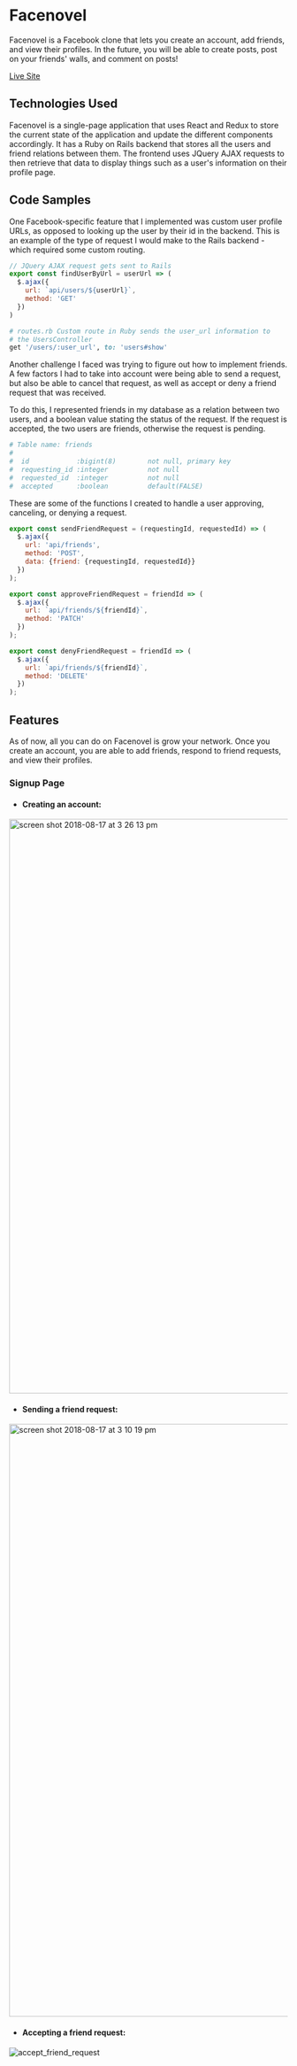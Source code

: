 # Facenovel

Facenovel is a Facebook clone that lets you create an account, add friends, and
view their profiles. In the future, you will be able to create posts, post on
your friends' walls, and comment on posts!

[Live Site](https://facenovel.herokuapp.com/#/)

## Technologies Used

Facenovel is a single-page application that uses React and Redux to store the
current state of the application and update the different components accordingly.
It has a Ruby on Rails backend that stores all the users and friend relations
between them. The frontend uses JQuery AJAX requests to then retrieve that data
to display things such as a user's information on their profile page.

## Code Samples

One Facebook-specific feature that I implemented was custom user profile URLs,
as opposed to looking up the user by their id in the backend. This is an example
of the type of request I would make to the Rails backend - which required some
custom routing.
``` js
// JQuery AJAX request gets sent to Rails
export const findUserByUrl = userUrl => (
  $.ajax({
    url: `api/users/${userUrl}`,
    method: 'GET'
  })
)
```

``` rb
# routes.rb Custom route in Ruby sends the user_url information to
# the UsersController
get '/users/:user_url', to: 'users#show'
```

Another challenge I faced was trying to figure out how to implement friends.
A few factors I had to take into account were being able to send a request,
but also be able to cancel that request, as well as accept or deny a friend
request that was received.

To do this, I represented friends in my database as a relation between two users,
and a boolean value stating the status of the request. If the request is accepted, the two users are friends, otherwise the request is pending.
``` rb
# Table name: friends
#
#  id            :bigint(8)        not null, primary key
#  requesting_id :integer          not null
#  requested_id  :integer          not null
#  accepted      :boolean          default(FALSE)
```

These are some of the functions I created to handle a user approving, canceling, or denying a request.

``` js
export const sendFriendRequest = (requestingId, requestedId) => (
  $.ajax({
    url: 'api/friends',
    method: 'POST',
    data: {friend: {requestingId, requestedId}}
  })
);

export const approveFriendRequest = friendId => (
  $.ajax({
    url: `api/friends/${friendId}`,
    method: 'PATCH'
  })
);

export const denyFriendRequest = friendId => (
  $.ajax({
    url: `api/friends/${friendId}`,
    method: 'DELETE'
  })
);
```


## Features

As of now, all you can do on Facenovel is grow your network. Once you create an
account, you are able to add friends, respond to friend requests, and view their
profiles.

### Signup Page

* #### Creating an account:
<img width="1038" alt="screen shot 2018-08-17 at 3 26 13 pm" src="https://user-images.githubusercontent.com/9375829/44291271-2bb2c200-a232-11e8-8593-e05897b2da96.png">

* #### Sending a friend request:
<img width="1071" alt="screen shot 2018-08-17 at 3 10 19 pm" src="https://user-images.githubusercontent.com/9375829/44291290-500e9e80-a232-11e8-8552-1b8e37b92493.png">

* #### Accepting a friend request:
![accept_friend_request](https://user-images.githubusercontent.com/9375829/44291359-a8de3700-a232-11e8-8ed1-66b6dca4612e.gif)
